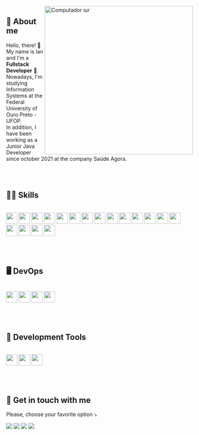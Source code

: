 <img src="https://raw.githubusercontent.com/MicaelliMedeiros/micaellimedeiros/master/image/computer-illustration.png" min-width="400px" max-width="400px" width="400px" align="right" alt="Computador iur"/>

## 🥷 About me
<p align="left"> 
  Hello, there! 👋<br>My name is Ian and I'm a <strong>Fullstack Developer</strong> 🚀.<br />
  Nowadays, I'm studying Information Systems at the Federal University of Ouro Preto - UFOP.<br />
  In addition, I have been working as a Junior Java Developer since october 2021 at the company Saúde Agora.
</p>
<br /><br />

## 👨‍💻 Skills
<p align="left">
  <br />
  <img height="30" src="https://img.shields.io/badge/html5-%23E34F26.svg?style=for-the-badge&logo=html5&logoColor=white" />
  <img height="30" src="https://img.shields.io/badge/css3-%231572B6.svg?style=for-the-badge&logo=css3&logoColor=white" />
  <img height="30" src="https://img.shields.io/badge/javascript-%23323330.svg?style=for-the-badge&logo=javascript&logoColor=%23F7DF1E" />
  <img height="30" src="https://img.shields.io/badge/typescript-%23007ACC.svg?style=for-the-badge&logo=typescript&logoColor=white" />
  <img height="30" src="https://img.shields.io/badge/bootstrap-%23563D7C.svg?style=for-the-badge&logo=bootstrap&logoColor=white" />
  <img height="30" src="https://img.shields.io/badge/jquery-%230769AD.svg?style=for-the-badge&logo=jquery&logoColor=white" />
  <img height="30" src="https://img.shields.io/badge/react-%2320232a.svg?style=for-the-badge&logo=react&logoColor=%2361DAFB" />
  <img height="30" src="https://img.shields.io/badge/vuejs-%2335495e.svg?style=for-the-badge&logo=vuedotjs&logoColor=%234FC08D" />
  <img height="30" src="https://img.shields.io/badge/NPM-%23000000.svg?style=for-the-badge&logo=npm&logoColor=white" />
  <img height="30" src="https://img.shields.io/badge/yarn-%232C8EBB.svg?style=for-the-badge&logo=yarn&logoColor=white" />
  <img height="30" src="https://img.shields.io/badge/styled--components-DB7093?style=for-the-badge&logo=styled-components&logoColor=white" />
  <img height="30" src="https://img.shields.io/badge/SASS-hotpink.svg?style=for-the-badge&logo=SASS&logoColor=white" />
  <img height="30" src="https://img.shields.io/badge/redux-%23593d88.svg?style=for-the-badge&logo=redux&logoColor=white" />
  <img height="30" src="https://img.shields.io/badge/React_Router-CA4245?style=for-the-badge&logo=react-router&logoColor=white" />
  <img height="30" src="https://img.shields.io/badge/postgres-%23316192.svg?style=for-the-badge&logo=postgresql&logoColor=white" />
  <img height="30" src="https://img.shields.io/badge/c-%2300599C.svg?style=for-the-badge&logo=c&logoColor=white" />
  <img height="30" src="https://img.shields.io/badge/c++-%2300599C.svg?style=for-the-badge&logo=c%2B%2B&logoColor=white" />
  <img height="30" src="https://img.shields.io/badge/java-%23ED8B00.svg?style=for-the-badge&logo=java&logoColor=white" />
</p>
<br /><br />

## 🖥️ DevOps
<p align="left">
  <br />
  <img height="30" src="https://img.shields.io/badge/git-%23F05033.svg?style=for-the-badge&logo=git&logoColor=white" />
  <img height="30" src="https://img.shields.io/badge/github-%23121011.svg?style=for-the-badge&logo=github&logoColor=white" />
  <img height="30" src="https://img.shields.io/badge/gitlab-%23181717.svg?style=for-the-badge&logo=gitlab&logoColor=white" />
  <img height="30" src="https://img.shields.io/badge/netlify-%23000000.svg?style=for-the-badge&logo=netlify&logoColor=#00C7B7" />
</p>
<br /><br />

## 💼 Development Tools
<p align="left">
  <br />
  <img height="30" src="https://img.shields.io/badge/Visual%20Studio-5C2D91.svg?style=for-the-badge&logo=visual-studio&logoColor=white" />
  <img height="30" src="https://img.shields.io/badge/Eclipse-FE7A16.svg?style=for-the-badge&logo=Eclipse&logoColor=white" />
  <img height="30" src="https://img.shields.io/badge/figma-%23F24E1E.svg?style=for-the-badge&logo=figma&logoColor=white" />
</p>
<br /><br />

## 💌 Get in touch with me
<p align="left">
   Please, choose your favorite option ⤵️
</p>

<p align="left">
  <a href="mailto: ilangkammer16@gmail.com" target="_blank">
  <img src="https://img.shields.io/badge/Gmail-D14836?style=for-the-badge&logo=gmail&logoColor=white" /></a>

  <a href="https://www.linkedin.com/in/ian-langkammer-batista-a32b79169/" target="_blank">
  <img src="https://img.shields.io/badge/linkedin-%230077B5.svg?style=for-the-badge&logo=linkedin&logoColor=white" /></a>

  <a href="https://www.instagram.com/ianlgk/" target="_blank">
  <img src="https://img.shields.io/badge/Instagram-%23E4405F.svg?style=for-the-badge&logo=Instagram&logoColor=white"/></a>

  <a href="https://api.whatsapp.com/send?phone=5533988459751" target="_blank">
  <img src="https://img.shields.io/badge/WhatsApp-25D366?style=for-the-badge&logo=whatsapp&logoColor=white"/></a>
</p>  
